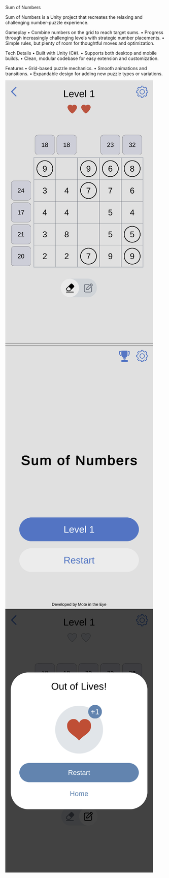 Sum of Numbers

Sum of Numbers is a Unity project that recreates the relaxing and challenging number-puzzle experience.

Gameplay
	•	Combine numbers on the grid to reach target sums.
	•	Progress through increasingly challenging levels with strategic number placements.
	•	Simple rules, but plenty of room for thoughtful moves and optimization.

Tech Details
	•	Built with Unity (C#).
	•	Supports both desktop and mobile builds.
	•	Clean, modular codebase for easy extension and customization.

Features
	•	Grid-based puzzle mechanics.
	•	Smooth animations and transitions.
	•	Expandable design for adding new puzzle types or variations.

![Gameplay](gameplay.png)
![Menu](main-menu.png)
![Failed](failed.png)
